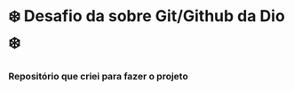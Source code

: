 # :snowflake: Desafio da sobre Git/Github da Dio :snowflake:
### Repositório que criei para fazer o projeto 

